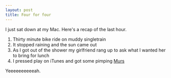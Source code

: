 ```yaml
---
layout: post
title: Four for four
---
```


I just sat down at my Mac. Here's a recap of the last hour.

1. Thirty minute bike ride on muddy singletrain
1. It stopped raining and the sun came out
1. As I got out of the shower my girlfriend rang up to ask what I wanted her to bring for lunch
1. I pressed play on iTunes and got some pimping [Murs](http://www.youtube.com/watch?v=pOjw9rAWt2E)

Yeeeeeeeeeeah.